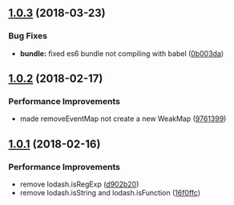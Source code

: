 <a name="1.0.3"></a>
## [1.0.3](https://github.com/rdfriedl/regexp-events/compare/v1.0.2...v1.0.3) (2018-03-23)


### Bug Fixes

* **bundle:** fixed es6 bundle not compiling with babel ([0b003da](https://github.com/rdfriedl/regexp-events/commit/0b003da))

<a name="1.0.2"></a>
## [1.0.2](https://github.com/rdfriedl/regexp-events/compare/v1.0.1...v1.0.2) (2018-02-17)


### Performance Improvements

* made removeEventMap not create a new WeakMap ([9761399](https://github.com/rdfriedl/regexp-events/commit/9761399))

<a name="1.0.1"></a>

## [1.0.1](https://github.com/rdfriedl/regexp-events/compare/v1.0.0...v1.0.1) (2018-02-16)

### Performance Improvements

* remove lodash.isRegExp ([d902b20](https://github.com/rdfriedl/regexp-events/commit/d902b20))
* remove lodash.isString and lodash.isFunction ([16f0ffc](https://github.com/rdfriedl/regexp-events/commit/16f0ffc))
